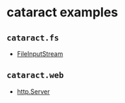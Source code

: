 cataract examples
=================

## `cataract.fs`

  * [FileInputStream](FileInputStreamExample.scala)

## `cataract.web`

  * [http.Server](HttpServerExample.scala)
